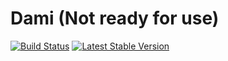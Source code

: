 Dami  (Not ready for use)
====
[![Build Status](https://travis-ci.org/czogori/Dami.png?branch=master)](https://travis-ci.org/czogori/Dami)
[![Latest Stable Version](https://poser.pugx.org/czogori/dami/v/stable.png)](https://packagist.org/packages/czogori/dami)
